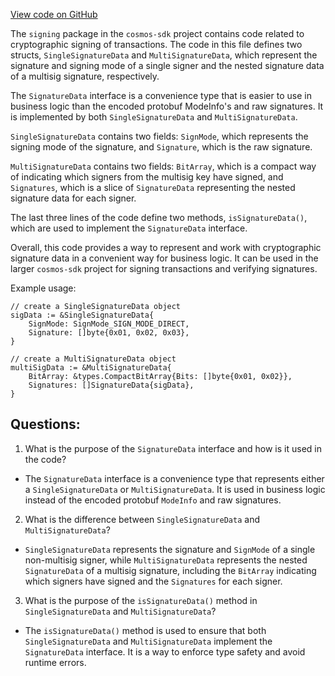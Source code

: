 [View code on GitHub](https://github.com/cosmos/cosmos-sdk/blob/main/types/tx/signing/signature_data.go)

The `signing` package in the `cosmos-sdk` project contains code related to cryptographic signing of transactions. The code in this file defines two structs, `SingleSignatureData` and `MultiSignatureData`, which represent the signature and signing mode of a single signer and the nested signature data of a multisig signature, respectively. 

The `SignatureData` interface is a convenience type that is easier to use in business logic than the encoded protobuf ModeInfo's and raw signatures. It is implemented by both `SingleSignatureData` and `MultiSignatureData`. 

`SingleSignatureData` contains two fields: `SignMode`, which represents the signing mode of the signature, and `Signature`, which is the raw signature. 

`MultiSignatureData` contains two fields: `BitArray`, which is a compact way of indicating which signers from the multisig key have signed, and `Signatures`, which is a slice of `SignatureData` representing the nested signature data for each signer. 

The last three lines of the code define two methods, `isSignatureData()`, which are used to implement the `SignatureData` interface. 

Overall, this code provides a way to represent and work with cryptographic signature data in a convenient way for business logic. It can be used in the larger `cosmos-sdk` project for signing transactions and verifying signatures. 

Example usage:

```
// create a SingleSignatureData object
sigData := &SingleSignatureData{
    SignMode: SignMode_SIGN_MODE_DIRECT,
    Signature: []byte{0x01, 0x02, 0x03},
}

// create a MultiSignatureData object
multiSigData := &MultiSignatureData{
    BitArray: &types.CompactBitArray{Bits: []byte{0x01, 0x02}},
    Signatures: []SignatureData{sigData},
}
```
## Questions: 
 1. What is the purpose of the `SignatureData` interface and how is it used in the code?
- The `SignatureData` interface is a convenience type that represents either a `SingleSignatureData` or `MultiSignatureData`. It is used in business logic instead of the encoded protobuf `ModeInfo` and raw signatures.

2. What is the difference between `SingleSignatureData` and `MultiSignatureData`?
- `SingleSignatureData` represents the signature and `SignMode` of a single non-multisig signer, while `MultiSignatureData` represents the nested `SignatureData` of a multisig signature, including the `BitArray` indicating which signers have signed and the `Signatures` for each signer.

3. What is the purpose of the `isSignatureData()` method in `SingleSignatureData` and `MultiSignatureData`?
- The `isSignatureData()` method is used to ensure that both `SingleSignatureData` and `MultiSignatureData` implement the `SignatureData` interface. It is a way to enforce type safety and avoid runtime errors.